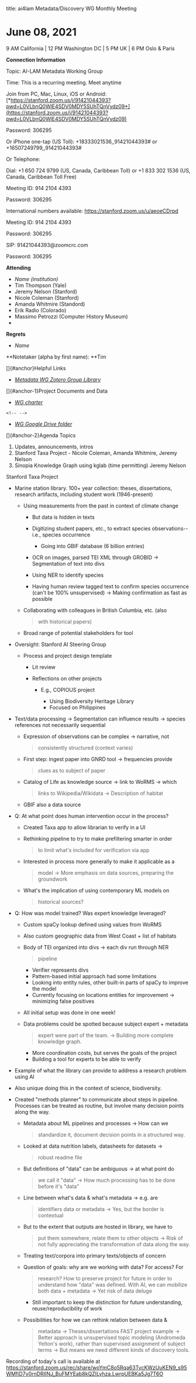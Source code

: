 title: ai4lam Metadata/Discovery WG Monthly Meeting

# June 08, 2021

9 AM California \| 12 PM Washington DC \| 5 PM UK \| 6 PM Oslo & Paris

**Connection Information**

Topic: AI-LAM Metadata Working Group

Time: This is a recurring meeting. Meet anytime

Join from PC, Mac, Linux, iOS or Android:
[*https://stanford.zoom.us/j/91421044393?pwd=L0VLbnQ0WlE4SDV0MDY5SUhTQnVydz09*](https://stanford.zoom.us/j/91421044393?pwd=L0VLbnQ0WlE4SDV0MDY5SUhTQnVydz09)

Password: 306295

Or iPhone one-tap (US Toll): +18333021536,,91421044393# or
+16507249799,,91421044393#

Or Telephone:

Dial: +1 650 724 9799 (US, Canada, Caribbean Toll) or +1 833 302 1536
(US, Canada, Caribbean Toll Free)

Meeting ID: 914 2104 4393

Password: 306295

International numbers available: https://stanford.zoom.us/u/aeoeCDrpd

Meeting ID: 914 2104 4393

Password: 306295

SIP: 91421044393\@zoomcrc.com

Password: 306295

**Attending**

-   *Name (institution)*
-   Tim Thompson (Yale)
-   Jeremy Nelson (Stanford)
-   Nicole Coleman (Stanford)
-   Amanda Whitmire (Standord)
-   Erik Radio (Colorado)
-   Massimo Petrozzi (Computer History Museum)
-   

**Regrets**

-   *Name*

**Notetaker (alpha by first name): **Tim

[]{#anchor}Helpful Links

-   [*Metadata WG Zotero Group
    Library*](https://www.zotero.org/groups/2709151/ai4lam_metadata_wg/library)

[]{#anchor-1}Project Documents and Data

-   [*WG
    charter*](https://drive.google.com/file/d/1ypcx2F30siqr-KYOKFZtVv8h9PIS9a77/view?usp=sharing)

```{=html}
<!-- -->
```
-   [*WG Google Drive
    folder*](https://drive.google.com/drive/folders/1cpZtbjKadgD30794fD97XY-EChUSy2r9?usp=sharing)

[]{#anchor-2}Agenda Topics

1.  Updates, announcements, intros
2.  Stanford Taxa Project - Nicole Coleman, Amanda Whitmire, Jeremy
    Nelson
3.  Sinopia Knowledge Graph using kglab (time permitting) Jeremy Nelson

Stanford Taxa Project

-   Marine station library. 100+ year collection: theses, dissertations,
    research artifacts, including student work (1946-present)

    -   Using measurements from the past in context of climate change

        -   But data is hidden in texts

        -   Digitizing student papers, etc., to extract species
            observations\--i.e., species occurrence

            -   Going into GBIF database (6 billion entries)

        -   OCR on images, parsed TEI XML through GROBID → Segmentation
            of text into divs

        -   Using NER to identify species

        -   Having human review tagged text to confirm species
            occurrence (can\'t be 100% unsupervised) → Making
            confirmation as fast as possible

    -   Collaborating with colleagues in British Columbia, etc. (also
        > with historical papers)

    -   Broad range of potential stakeholders for tool

-   Oversight: Stanford AI Steering Group

    -   Process and project design template

        -   Lit review

        -   Reflections on other projects

            -   E.g., COPIOUS project

                -   Using Biodiversity Heritage Library
                -   Focused on Philippines

-   Text/data processing → Segmentation can influence results → species
    references not necessarily sequential

    -   Expression of observations can be complex → narrative, not
        > consistently structured (context varies)

    -   First step: ingest paper into GNRD tool → frequencies provide
        > clues as to subject of paper

    -   Catalog of Life as knowledge source → link to WoRMS → which
        > links to Wikipedia/Wikidata → Description of habitat

    -   GBIF also a data source

-   Q: At what point does human intervention occur in the process?

    -   Created Taxa app to allow librarian to verify in a UI

    -   Rethinking pipeline to try to make prefiltering smarter in order
        > to limit what\'s included for verification via app

    -   Interested in process more generally to make it applicable as a
        > model → More emphasis on data sources, preparing the
        > groundwork

    -   What\'s the implication of using contemporary ML models on
        > historical sources?

-   Q: How was model trained? Was expert knowledge leveraged?

    -   Custom spaCy lookup defined using values from WoRMS

    -   Also custom geographic data from West Coast + list of habitats

    -   Body of TEI organized into divs → each div run through NER
        > pipeline

        -   Verifier represents divs
        -   Pattern-based initial approach had some limitations
        -   Looking into entity rules, other built-in parts of spaCy to
            improve the model
        -   Currently focusing on locations entities for improvement →
            minimizing false positives

    -   All initial setup was done in one week!

    -   Data problems could be spotted because subject expert + metadata
        > expert were part of the team. → Building more complete
        > knowledge graph.

        -   More coordination costs, but serves the goals of the project
        -   Building a tool for experts to be able to verify

-   Example of what the library can provide to address a research
    problem using AI

-   Also unique doing this in the context of science, biodiversity.

-   Created \"methods planner\" to communicate about steps in pipeline.
    Processes can be treated as routine, but involve many decision
    points along the way.

    -   Metadata about ML pipelines and processes → How can we
        > standardize it, document decision points in a structured way.

    -   Looked at data nutrition labels, datasheets for datasets →
        > robust readme file

    -   But definitions of \"data\" can be ambiguous → at what point do
        > we call it \"data\" → How much processing has to be done
        > before it\'s \"data\"

    -   Line between what\'s data & what\'s metadata → e.g. are
        > identifiers data or metadata → Yes, but the border is
        > contextual

    -   But to the extent that outputs are hosted in library, we have to
        > put them somewhere, relate them to other objects → Risk of not
        > fully appreciating the transformation of data along the way.

    -   Treating text/corpora into primary texts/objects of concern

    -   Question of goals: why are we working with data? For access? For
        > research? How to preserve project for future in order to
        > understand how \"data\" was defined. With AI, we can mobilize
        > both data + metadata → Yet risk of data deluge

        -   Still important to keep the distinction for future
            understanding, reuse/reproducibility of work

    -   Possibilities for how we can rethink relation between data &
        > metadata → Theses/dissertations FAST project example → Better
        > approach is unsupervised topic modeling (Andromeda Yelton\'s
        > work), rather than supervised assignment of subject terms →
        > But means we need different kinds of discovery tools.

Recording of today's call is available at
https://stanford.zoom.us/rec/share/woYmC8o5Rqa63TycKWzUuKEN9_s95WMfiD7y0rnDRIINJ_BuFMYEab8kQZILyhza.LwrpUEBKa5Jg7T6O
